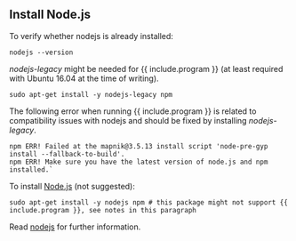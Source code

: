 ## Install Node.js

To verify whether nodejs is already installed:

    nodejs --version

*nodejs-legacy* might be needed for {{ include.program }} (at least required with Ubuntu 16.04 at the time of writing).

    sudo apt-get install -y nodejs-legacy npm

The following error when running {{ include.program }} is related to compatibility issues with nodejs and should be fixed by installing *nodejs-legacy*.

    npm ERR! Failed at the mapnik@3.5.13 install script 'node-pre-gyp install --fallback-to-build'.
    npm ERR! Make sure you have the latest version of node.js and npm installed.`

To install [Node.js](https://nodejs.org/en/) (not suggested):

    sudo apt-get install -y nodejs npm # this package might not support {{ include.program }}, see notes in this paragraph

Read [nodejs](https://nodejs.org/en/download/) for further information.
